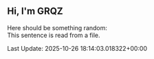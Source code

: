## Hi, I'm GRQZ
Here should be something random:  
This sentence is read from a file.


Last Update: 2025-10-26 18:14:03.018322+00:00
